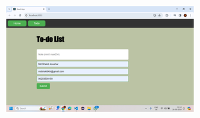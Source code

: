   <img src="https://github.com/mdshakibkoushar/to-do-List-React-Redux-Router-/blob/main/Screenshot%20(306).png">
